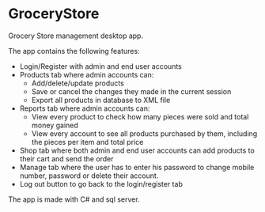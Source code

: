 # GroceryStore
 Grocery Store management desktop app.
 
 The app contains the following features: 
- Login/Register with admin and end user accounts 
- Products tab where admin accounts can: 
   - Add/delete/update products 
   - Save or cancel the changes they made in the current session 
   - Export all products in database to XML file
- Reports tab where admin accounts can:
   - View every product to check how many pieces were sold and total money gained 
   - View every account to see all products purchased by them, including the pieces per item and total price
- Shop tab where both admin and end user accounts can add products to their cart and send the order 
- Manage tab where the user has to enter his password to change mobile number, password or delete their account.
- Log out button to go back to the login/register tab
  
 The app is made with C# and sql server.
  
